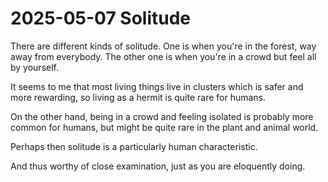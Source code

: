 # 2025-05-07 Solitude

There are different kinds of solitude. One is when you're in the forest, way away from everybody. The other one is when you're in a crowd but feel all by yourself. 

It seems to me that most living things live in clusters which is safer and more rewarding, so living as a hermit is quite rare for humans. 

On the other hand, being in a crowd and feeling isolated is probably more common for humans, but might be quite rare in the plant and animal world.

Perhaps then solitude is a particularly human characteristic. 

And thus worthy of close examination, just as you are eloquently doing. 

